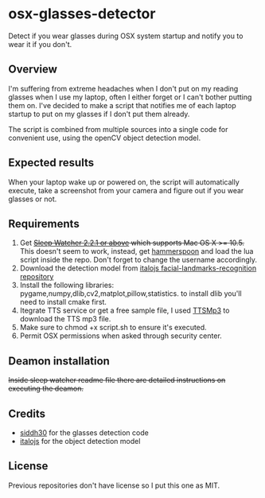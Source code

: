 # osx-glasses-detector

Detect if you wear glasses during OSX system startup and notify you to wear it if you don't.

## Overview

I'm suffering from extreme headaches when I don't put on my reading glasses when I use my laptop, often I either forget or I can't bother putting them on. I've decided to make a script that notifies me of each laptop startup to put on my glasses if I don't put them already.

The script is combined from multiple sources into a single code for convenient use, using the openCV object detection model.

## Expected results

When your laptop wake up or powered on, the script will automatically execute, take a screenshot from your camera and figure out if you wear glasses or not.

## Requirements

1. Get ~~[Sleep Watcher 2.2.1 or above](https://www.bernhard-baehr.de/) which supports Mac OS X >= 10.5.~~ This doesn't seem to work, instead, get [hammerspoon](https://github.com/Hammerspoon/hammerspoon/) and load the lua script inside the repo. Don't forget to change the username accordingly.
2. Download the detection model from [italojs facial-landmarks-recognition repository](https://github.com/italojs/facial-landmarks-recognition)
3. Install the following libraries: pygame,numpy,dlib,cv2,matplot,pillow,statistics. to install dlib you'll need to install cmake first.
4. Itegrate TTS service or get a free sample file, I used [TTSMp3](https://ttsmp3.com/) to download the TTS mp3 file.
5. Make sure to chmod +x script.sh to ensure it's executed.
6. Permit OSX permissions when asked through security center.

## Deamon installation

~~Inside sleep watcher readme file there are detailed instructions on executing the deamon.~~

## Credits

* [siddh30](https://github.com/siddh30/Glasses-Detection/blob/main/Glasses_detection.ipynb) for the glasses detection code
* [italojs](https://github.com/italojs/) for the object detection model

## License

Previous repositories don't have license so I put this one as MIT.